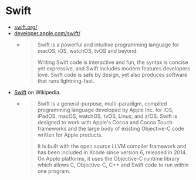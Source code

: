 # Swift

- [swift.org/](https://swift.org/)
- [developer.apple.com/swift/](https://developer.apple.com/swift/)
    - > Swift is a powerful and intuitive programming language for macOS, iOS, watchOS, tvOS and beyond.
      >
      > Writing Swift code is interactive and fun, the syntax is concise yet expressive, and Swift includes modern features developers love. Swift code is safe by design, yet also produces software that runs lightning-fast.
- [Swift](https://en.wikipedia.org/wiki/Swift_(programming_language)) on Wikipedia.
    - > Swift is a general-purpose, multi-paradigm, compiled programming language developed by Apple Inc. for iOS, iPadOS, macOS, watchOS, tvOS, Linux, and z/OS. Swift is designed to work with Apple's Cocoa and Cocoa Touch frameworks and the large body of existing Objective-C code written for Apple products.
      >
      > It is built with the open source LLVM compiler framework and has been included in Xcode since version 6, released in 2014. On Apple platforms, it uses the Objective-C runtime library which allows C, Objective-C, C++ and Swift code to run within one program.
